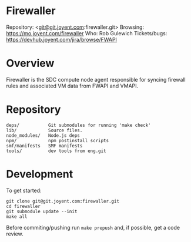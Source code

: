 <!--
    This Source Code Form is subject to the terms of the Mozilla Public
    License, v. 2.0. If a copy of the MPL was not distributed with this
    file, You can obtain one at http://mozilla.org/MPL/2.0/.
-->

<!--
    Copyright (c) 2014, Joyent, Inc.
-->

# Firewaller

Repository: <git@git.joyent.com:firewaller.git>
Browsing: <https://mo.joyent.com/firewaller>
Who: Rob Gulewich
Tickets/bugs: <https://devhub.joyent.com/jira/browse/FWAPI>


# Overview

Firewaller is the SDC compute node agent responsible for syncing firewall
rules and associated VM data from FWAPI and VMAPI.


# Repository

    deps/           Git submodules for running 'make check'
    lib/            Source files.
    node_modules/   Node.js deps
    npm/            npm postinstall scripts
    smf/manifests   SMF manifests
    tools/          dev tools from eng.git


# Development

To get started:

    git clone git@git.joyent.com:firewaller.git
    cd firewaller
    git submodule update --init
    make all

Before commiting/pushing run `make prepush` and, if possible, get a code
review.
